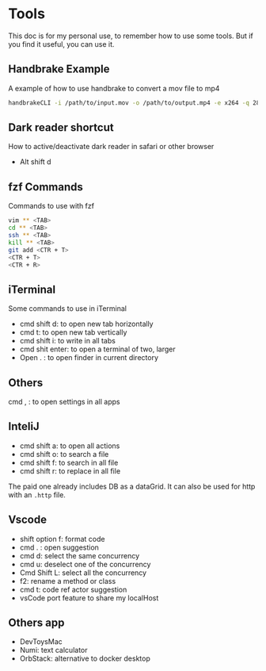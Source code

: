 # Tools

This doc is for my personal use, to remember how to use some tools. But if you find it useful, you can use it.

## Handbrake Example

A example of how to use handbrake to convert a mov file to mp4

```bash
handbrakeCLI -i /path/to/input.mov -o /path/to/output.mp4 -e x264 -q 28 -r 15 -B 64 -X 1280 -O
```

## Dark reader shortcut

How to active/deactivate dark reader in safari or other browser

- Alt shift d

## fzf Commands

Commands to use with fzf

```bash
vim ** <TAB>
cd ** <TAB>
ssh ** <TAB>
kill ** <TAB>
git add <CTR + T>
<CTR + T>
<CTR + R>
```

## iTerminal 

Some commands to use in iTerminal

- cmd shift d: to open new tab horizontally
- cmd t: to open new tab vertically
- cmd shift i: to write in all tabs
- cmd shit enter: to open a terminal of two, larger
- Open . : to open finder in current directory

## Others
cmd , : to open settings in all apps

## InteliJ
- cmd shift a: to open all actions
- cmd shift o: to search a file
- cmd shift f: to search in all file
- cmd shift r: to replace in all file

The paid one already includes DB as a dataGrid. It can also be used for http with an `.http` file.

## Vscode
* shift option f: format code
* cmd . : open suggestion
* cmd d: select the same concurrency
* cmd u: deselect one of the concurrency
* Cmd Shift L: select all the concurrency
* f2: rename a method or class 
* cmd t: code ref actor suggestion
* vsCode port feature to share my localHost

## Others app
- DevToysMac
- Numi: text calculator
- OrbStack: alternative to docker desktop
